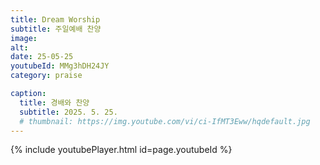 ```yaml
---
title: Dream Worship
subtitle: 주일예배 찬양
image:
alt:
date: 25-05-25
youtubeId: MMg3hDH24JY
category: praise

caption:
  title: 경배와 찬양
  subtitle: 2025. 5. 25.
  # thumbnail: https://img.youtube.com/vi/ci-IfMT3Eww/hqdefault.jpg
---
```


{% include youtubePlayer.html id=page.youtubeId %}
